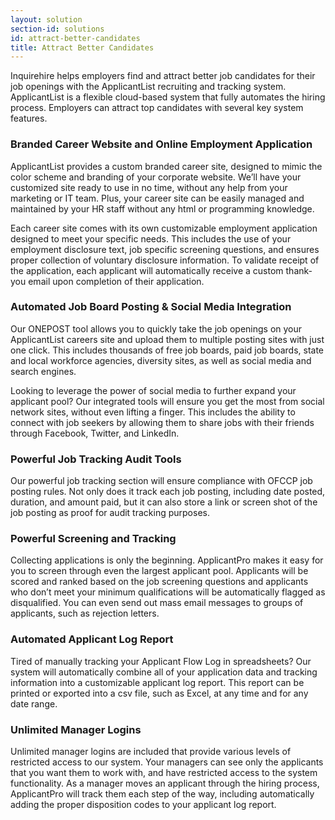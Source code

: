 ```yaml
---
layout: solution
section-id: solutions
id: attract-better-candidates
title: Attract Better Candidates
---
```


Inquirehire helps employers find and attract better job candidates for their job openings with the ApplicantList recruiting and tracking system. ApplicantList is a flexible cloud-based system that fully automates the hiring process. Employers can attract top candidates with several key system features.

### Branded Career Website and Online Employment Application

ApplicantList provides a custom branded career site, designed to mimic the color scheme and branding of your corporate website.  We’ll have your customized site ready to use in no time, without any help from your marketing or IT team. Plus, your career site can be easily managed and maintained by your HR staff without any html or programming knowledge.

Each career site comes with its own customizable employment application designed to meet your specific needs.  This includes the use of your employment disclosure text, job specific screening questions, and ensures proper collection of voluntary disclosure information.  To validate receipt of the application, each applicant will automatically receive a custom thank-you email upon completion of their application.

### Automated Job Board Posting & Social Media Integration

Our ONEPOST tool allows you to quickly take the job openings on your ApplicantList careers site and upload them to multiple posting sites with just one click. This includes thousands of free job boards, paid job boards, state and local workforce agencies, diversity sites, as well as social media and search engines.

Looking to leverage the power of social media to further expand your applicant pool?  Our integrated tools will ensure you get the most from social network sites, without even lifting a finger.  This includes the ability to connect with job seekers by allowing them to share jobs with their friends through Facebook, Twitter, and LinkedIn.

### Powerful Job Tracking Audit Tools

Our powerful job tracking section will ensure compliance with OFCCP job posting rules.  Not only does it track each job posting, including date posted, duration, and amount paid, but it can also store a link or screen shot of the job posting as proof for audit tracking purposes.

### Powerful Screening and Tracking

Collecting applications is only the beginning. ApplicantPro makes it easy for you to screen through even the largest applicant pool.  Applicants will be scored and ranked based on the job screening questions and applicants who don’t meet your minimum qualifications will be automatically flagged as disqualified. You can even send out mass email messages to groups of applicants, such as rejection letters.

### Automated Applicant Log Report

Tired of manually tracking your Applicant Flow Log in spreadsheets?  Our system will automatically combine all of your application data and tracking information into a customizable applicant log report.  This report can be printed or exported into a csv file, such as Excel, at any time and for any date range.

### Unlimited Manager Logins

Unlimited manager logins are included that provide various levels of restricted access to our system.  Your managers can see only the applicants that you want them to work with, and have restricted access to the system functionality.  As a manager moves an applicant through the hiring process, ApplicantPro will track them each step of the way, including automatically adding the proper disposition codes to your applicant log report.
